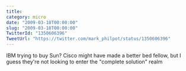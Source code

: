 ```yaml
---
title: 
category: micro
date: "2009-03-18T00:00:00"
slug: "2009-03-18T00:00:00"
TwitterId: "1350606396"
TweetUrl: "https://twitter.com/mark_philpot/status/1350606396"
---
```


IBM trying to buy Sun? Cisco might have made a better bed fellow, but I guess
they're not looking to enter the "complete solution" realm
